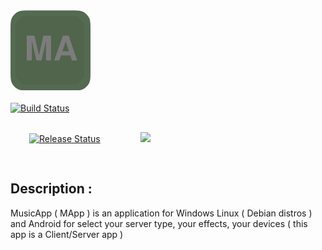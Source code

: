 <div margin=100px">
  <img src="ressources/icons/icon.png" width="128px" height="128px"><a href="https://github.com/Vava62600/MusicApp"></a></img>
</div>
<br>
<div style="margin: auto; border-radius: 3px;">
  <a href="https://github.com/Vava62600/MusicApp/actions/workflows/cmake-multi-platform.yml">
    <img src="https://github.com/Vava62600/MusicApp/actions/workflows/cmake-multi-platform.yml/badge.svg" alt="Build Status" />
  </a>
</div>
<div style="display: inline-block; padding: 50px; padding: 30px; text-align: center;">
  <a href="https://github.com/Vava62600/MusicApp/actions/workflows/cmake-multi-platform.yml">
    <img src="https://github.com/Vava62600/MusicApp/actions/workflows/cmake-multi-platform.yml/badge.svg?event=release" alt="Release Status" />
  </a>
</div> 
<div style="display: inline-block; padding: 50px; padding: 30px; text-align: center;">
  <a href="https://musicapp-docs.readthedocs.io/fr/latest/?badge=latest">
    <img src="https://readthedocs.org/projects/musicapp-docs/badge/?version=latest) alt="Release Status" />
  </a>
</div>

## Description :
 MusicApp ( MApp ) is an application for Windows Linux ( Debian distros ) and Android for select your server type, your effects, your devices ( this app is a Client/Server app )

